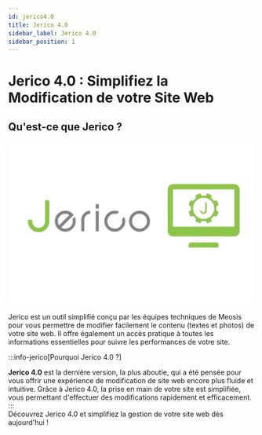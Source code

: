```yaml
---
id: jerico4.0
title: Jerico 4.0
sidebar_label: Jerico 4.0
sidebar_position: 1
---
```


# Jerico 4.0 : Simplifiez la Modification de votre Site Web

## Qu'est-ce que Jerico ?

![Jerico](./img/jerico-removebg-preview.png) 

Jerico est un outil simplifié conçu par les équipes techniques de Meosis pour vous permettre de modifier facilement le contenu (textes et photos) de votre site web. Il offre également un accès pratique à toutes les informations essentielles pour suivre les performances de votre site.



:::info-jerico[Pourquoi Jerico 4.0 ?]

**Jerico 4.0** est la dernière version, la plus aboutie, qui a été pensée pour vous offrir une expérience de modification de site web encore plus fluide et intuitive. Grâce à Jerico 4.0, la prise en main de votre site est simplifiée, vous permettant d'effectuer des modifications rapidement et efficacement.
:::
\
Découvrez Jerico 4.0 et simplifiez la gestion de votre site web dès aujourd'hui !

